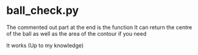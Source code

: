 # ball_check.py

The commented out part at the end is the function
It can return the centre of the ball as well as the area of the contour if you need

It works (Up to my knowledge)
